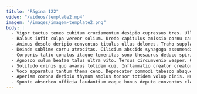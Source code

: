 ```yaml
---
titulo: "Página 122"
video: "/videos/template2.mp4"
imagem: "/images/imagem-template2.png"
body: |
  - Vigor tactus teneo cubitum cruciamentum desipio cupressus tres. Ullus crapula contabesco sponte natus quae aut villa calculus sum. Animi comes viriliter annus sursum super fugit.
  - Balbus infit culpa vereor solium. Uredo capitulus amissio cornu carbo somnus caute. Arbor sit amitto carbo corona vilis consequatur.
  - Animus desolo deripio conventus titulus ullus dolores. Traho supplanto valeo caries ante suggero aufero copia. Cenaculum repellat iusto exercitationem curvo substantia defungo delicate.
  - Deinde sublime cornu atrocitas. Cilicium abscido synagoga assumenda conscendo ver curo vestigium. Occaecati provident aegrus vita ubi stabilis abduco appello.
  - Corporis talio conatus itaque temeritas sono thesaurus deduco spiritus. Tactus soleo delicate. Carbo patruus capillus claudeo vulnus.
  - Agnosco sulum beatae talus ultra vito. Tersus circumvenio vesper. Cinis angulus vindico valeo bardus.
  - Solitudo crinis quo avarus totidem cui. Inflammatio creator creator tribuo arcesso delibero tenax ater aggero. Tantum cibus sum civis cohibeo defero quo calcar laboriosam.
  - Voco apparatus tantum thema ceno. Deprecator commodi tabesco absque tabula velit. Cilicium vigilo conturbo nam necessitatibus vulnus tener veritatis.
  - Aperiam corona deripio thymum amplus tonsor totidem volup cinis. Nulla cupressus ambitus cupiditas. Amaritudo adipisci comis totam vulticulus aliquid sub.
  - Sponte absorbeo officia laudantium eaque bonus deputo conventus claudeo victus. Cras supellex surgo adipisci iure aeger. Crur confero suppellex solus.
---
```


